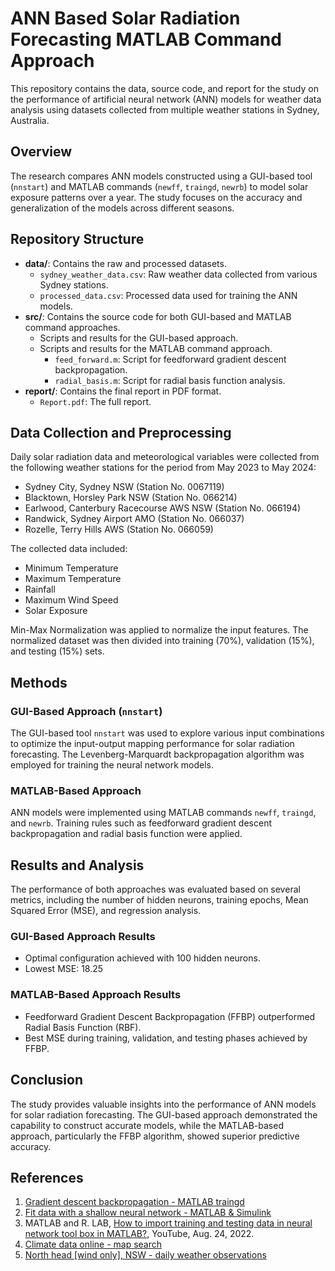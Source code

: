 # ANN Based Solar Radiation Forecasting MATLAB Command Approach

This repository contains the data, source code, and report for the study on the performance of artificial neural network (ANN) models for weather data analysis using datasets collected from multiple weather stations in Sydney, Australia.

## Overview

The research compares ANN models constructed using a GUI-based tool (`nnstart`) and MATLAB commands (`newff`, `traingd`, `newrb`) to model solar exposure patterns over a year. The study focuses on the accuracy and generalization of the models across different seasons.

## Repository Structure

- **data/**: Contains the raw and processed datasets.
  - `sydney_weather_data.csv`: Raw weather data collected from various Sydney stations.
  - `processed_data.csv`: Processed data used for training the ANN models.
- **src/**: Contains the source code for both GUI-based and MATLAB command approaches.
  - Scripts and results for the GUI-based approach.
  - Scripts and results for the MATLAB command approach.
    - `feed_forward.m`: Script for feedforward gradient descent backpropagation.
    - `radial_basis.m`: Script for radial basis function analysis.
- **report/**: Contains the final report in PDF format.
  - `Report.pdf`: The full report.

## Data Collection and Preprocessing

Daily solar radiation data and meteorological variables were collected from the following weather stations for the period from May 2023 to May 2024:

- Sydney City, Sydney NSW (Station No. 0067119)
- Blacktown, Horsley Park NSW (Station No. 066214)
- Earlwood, Canterbury Racecourse AWS NSW (Station No. 066194)
- Randwick, Sydney Airport AMO (Station No. 066037)
- Rozelle, Terry Hills AWS (Station No. 066059)

The collected data included:
- Minimum Temperature
- Maximum Temperature
- Rainfall
- Maximum Wind Speed
- Solar Exposure

Min-Max Normalization was applied to normalize the input features. The normalized dataset was then divided into training (70%), validation (15%), and testing (15%) sets.

## Methods

### GUI-Based Approach (`nnstart`)

The GUI-based tool `nnstart` was used to explore various input combinations to optimize the input-output mapping performance for solar radiation forecasting. The Levenberg-Marquardt backpropagation algorithm was employed for training the neural network models.

### MATLAB-Based Approach

ANN models were implemented using MATLAB commands `newff`, `traingd`, and `newrb`. Training rules such as feedforward gradient descent backpropagation and radial basis function were applied.

## Results and Analysis

The performance of both approaches was evaluated based on several metrics, including the number of hidden neurons, training epochs, Mean Squared Error (MSE), and regression analysis.

### GUI-Based Approach Results

- Optimal configuration achieved with 100 hidden neurons.
- Lowest MSE: 18.25

### MATLAB-Based Approach Results

- Feedforward Gradient Descent Backpropagation (FFBP) outperformed Radial Basis Function (RBF).
- Best MSE during training, validation, and testing phases achieved by FFBP.

## Conclusion

The study provides valuable insights into the performance of ANN models for solar radiation forecasting. The GUI-based approach demonstrated the capability to construct accurate models, while the MATLAB-based approach, particularly the FFBP algorithm, showed superior predictive accuracy.

## References

1. [Gradient descent backpropagation - MATLAB traingd](https://www.mathworks.com/help/deeplearning/ref/traingd.html)
2. [Fit data with a shallow neural network - MATLAB & Simulink](https://www.mathworks.com/help/deeplearning/gs/fit-data-with-a-neural-network.html)
3. MATLAB and R. LAB, [How to import training and testing data in neural network tool box in MATLAB?](https://www.youtube.com/watch?v=tXBmdselGzE), YouTube, Aug. 24, 2022.
4. [Climate data online - map search](http://www.bom.gov.au/climate/data/)
5. [North head [wind only], NSW - daily weather observations](http://www.bom.gov.au/climate/dwo/IDCJDW2192.latest.shtml)

